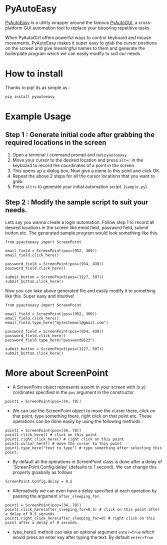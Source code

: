 PyAutoEasy
=========

[PyAutoEasy](https://pypi.org/project/pyautoeasy/) is a utility wrapper around the famous [PyAutoGUI](https://pypi.org/project/PyAutoGUI/), a cross-platform GUI automation tool to replace your boooring repetitive tasks. 

When PyAutoGUI offers powerful ways to control keyboard and mouse movements, PyAutoEasy makes it super easy to grab the cursor positions on the screen and give meaningful names to them and generate the boilerplate program which we can easily modify to suit our needs. 


How to install
============
Thanks to pip! its as simple as :

`pip install pyautoeasy`


Example Usage
=============

Step 1 : Generate initial code after grabbing the required locations in the screen
--------------------------
1. Open a terminal / command prompt and run `pyautoeasy`
2. Move your cursor to the desired location and press `alt+r` in the keyboard to record the coordinates of a point in the screen.
3. This opens up a dialog box, Now give a name to this point and click OK.
4. Repeat the above 2 steps for all the cursor locations that you want to grab.
5. Press `alt+s` to generate your initial automation script. (`sample.py`)

Step 2 : Modify the sample script to suit your needs.
--------------------------
Lets say you wanna create a login automation. Follow step 1 to record all desired locations in the screen like email field, password field, submit button etc.
The generated sample program would look something like this. 
```
from pyautoeasy import ScreenPoint

email_field = ScreenPoint(pos=(952, 309))
email_field.click_here()

password_field = ScreenPoint(pos=(934, 438))
password_field.click_here()

submit_button = ScreenPoint(pos=(1127, 597))
submit_button.click_here()
```
Now you can take above generated file and easily modify it to something like this. Super easy and intuitive!

```
from pyautoeasy import ScreenPoint

email_field = ScreenPoint(pos=(952, 309))
email_field.click_here()
email_field.type_here("mytestemail@gmail.com")

password_field = ScreenPoint(pos=(934, 438))
password_field.click_here()
password_field.type_here("password@123")

submit_button = ScreenPoint(pos=(1127, 597))
submit_button.click_here()
```

More about ScreenPoint
=============
* A ScreenPoint object represents a point in your screen with (x,y) cordinates specified in the `pos` argument in the constructor. 

`point1 = ScreenPoint(pos=(34, 78))`

* We can use the ScreenPoint object to move the curser there, click on that point, type something there, right click on that point etc. 
These operations can be done easily by using the following methods :
```
point1 = ScreenPoint(pos=(34, 78))
point1.click_here() # click on this point
point1.right_click_here() # right click on this point
point1.cursor_here() # move the cursor to this point
point1.type_here("text to type") # type something after selecting this point.
```

* By default all the operations in ScreenPoint class is done after a delay of `ScreenPoint.Config.delay' (defaults to 1 second).
We can change this property gloabally as follows 

`ScreenPoint.Config.delay = 0.5`

* Alternatively we can even have a delay specified at each operation by passing the argument `after_sleeping_for`.
```
point1 = ScreenPoint(pos=(34, 78))
point1.click_here(after_sleeping_for=0.5) # click on this point after a delay of 0.5 seconds
point1.right_click_here(after_sleeping_for=0) # right click on this point after a delay of 0 seconds.
```

* type_here() method can take an optional argument `enter=True` which would press an enter key after typing the text. By default `enter=True`


